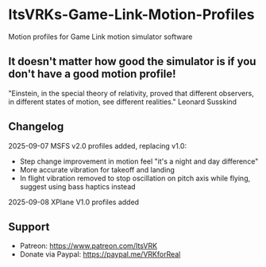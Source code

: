 # ItsVRKs-Game-Link-Motion-Profiles
Motion profiles for Game Link motion simulator software

## It doesn't matter how good the simulator is if you don't have a good motion profile!

"Einstein, in the special theory of relativity, proved that different observers, in different states of motion, see different realities." Leonard Susskind

## Changelog

2025-09-07 MSFS v2.0 profiles added, replacing v1.0:

- Step change improvement in motion feel "it's a night and day difference"
- More accurate vibration for takeoff and landing
- In flight vibration removed to stop oscillation on pitch axis while flying, suggest using bass haptics instead

2025-09-08 XPlane V1.0 profiles added

## Support

- Patreon: https://www.patreon.com/ItsVRK
- Donate via Paypal: https://paypal.me/VRKforReal
